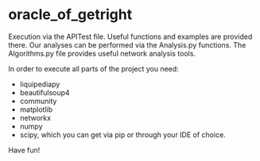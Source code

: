 # oracle_of_getright

Execution via the APITest file.
Useful functions and examples are provided there. 
Our analyses can be performed via the Analysis.py functions.
The Algorithms.py file provides useful network analysis tools. 

In order to execute all parts of the project you need:
 - liquipediapy
 - beautifulsoup4
 - community
 - matplotlib
 - networkx
 - numpy
 - scipy,
which you can get via pip or through your IDE of choice.

Have fun!
